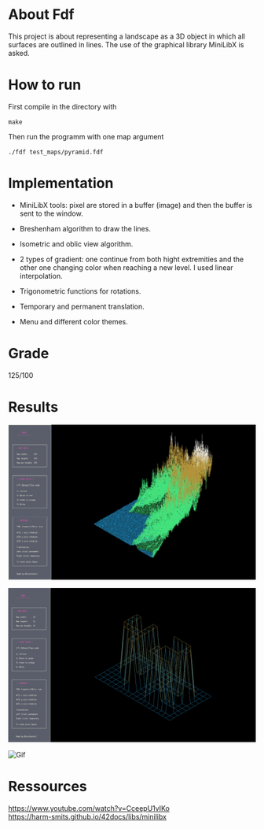 # About Fdf

This project is about representing a landscape as a 3D object in which all  
surfaces are outlined in lines. The use of the graphical library MiniLibX is asked.  

# How to run

First compile in the directory with  
```
make
```

Then run the programm with one map argument  
```
./fdf test_maps/pyramid.fdf  
```
# Implementation

- MiniLibX tools: pixel are stored in a buffer (image) and then the buffer is sent to the window.

- Breshenham algorithm to draw the lines.

- Isometric and oblic view algorithm.

- 2 types of gradient: one continue from both hight extremities and the other one
  changing color when reaching a new level. I used linear interpolation.

- Trigonometric functions for rotations.

- Temporary and permanent translation.

- Menu and different color themes.

# Grade

125/100

# Results

![Screeshot](./assets/Fdf-T1.png)  

![Screenshot](./assets/Fdf-42.png)  

![Gif](./assets/Fdf-Pyramid.gif)  

# Ressources

https://www.youtube.com/watch?v=CceepU1vIKo  
https://harm-smits.github.io/42docs/libs/minilibx

